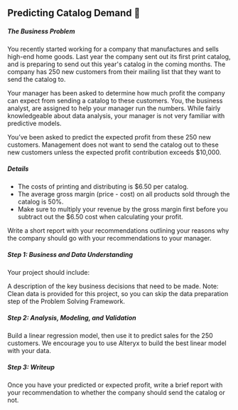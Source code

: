 ## Predicting Catalog Demand :newspaper:

##### The Business Problem
You recently started working for a company that manufactures and sells high-end home goods. Last year the company sent out its first print catalog, and is preparing to send out this year's catalog in the coming months. The company has 250 new customers from their mailing list that they want to send the catalog to.

Your manager has been asked to determine how much profit the company can expect from sending a catalog to these customers. You, the business analyst, are assigned to help your manager run the numbers. While fairly knowledgeable about data analysis, your manager is not very familiar with predictive models.

You’ve been asked to predict the expected profit from these 250 new customers. Management does not want to send the catalog out to these new customers unless the expected profit contribution exceeds $10,000.

##### Details
  - The costs of printing and distributing is $6.50 per catalog.
  - The average gross margin (price - cost) on all products sold through the catalog is 50%.
  - Make sure to multiply your revenue by the gross margin first before you subtract out the $6.50 cost when calculating your profit.
  

Write a short report with your recommendations outlining your reasons why the company should go with your recommendations to your manager.

##### Step 1: Business and Data Understanding
Your project should include:

A description of the key business decisions that need to be made.
Note: Clean data is provided for this project, so you can skip the data preparation step of the Problem Solving Framework.

##### Step 2: Analysis, Modeling, and Validation
Build a linear regression model, then use it to predict sales for the 250 customers. 
We encourage you to use Alteryx to build the best linear model with your data.

##### Step 3: Writeup
Once you have your predicted or expected profit, write a brief report with your recommendation to whether the company should send the catalog or not.
